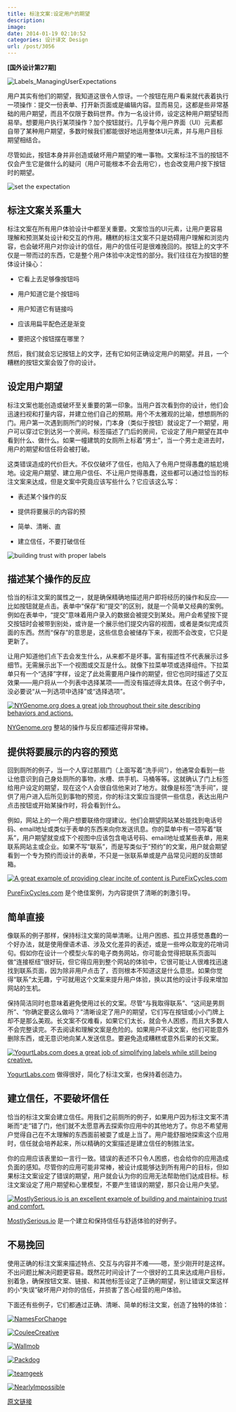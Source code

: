 ```yaml
---
title: 标注文案:设定用户的期望
description: 
image: 
date: 2014-01-19 02:10:52
categories: 设计译文 Design
url: /post/3056
---
```


**[国外设计第27期]**

![Labels_ManagingUserExpectations](http://codropspz.tympanus.netdna-cdn.com/codrops/wp-content/uploads/2014/01/Labels_ManagingUserExpectations.png)

用户其实有他们的期望，我知道这很令人惊讶。一个按钮在用户看来就代表着执行一项操作：提交一份表单、打开新页面或是编辑内容。显而易见，这都是些非常基础的用户期望，而且不仅限于数码世界。作为一名设计师，设定这种用户期望轻而易举。想要用户执行某项操作？加个按钮就行。几乎每个用户界面（UI）元素都自带了某种用户期望，多数时候我们都能很好地运用整体UI元素，并与用户目标期望相结合。

尽管如此，按钮本身并非创造或破坏用户期望的唯一事物。文案标注不当的按钮不仅会产生它是做什么的疑问（用户可能根本不会去用它），也会改变用户按下按钮时的期望。

![set the expectation](http://codropspz.tympanus.netdna-cdn.com/codrops/wp-content/uploads/2014/01/content-2.png)

## 标注文案关系重大

标注文案在所有用户体验设计中都至关重要。文案恰当的UI元素，让用户更容易理解和预测某处设计和交互的作用。糟糕的标注文案不只是妨碍用户理解和浏览内容，也会破坏用户对你设计的信任，用户的信任可是很难挽回的。按钮上的文字不仅是一带而过的东西，它是整个用户体验中决定性的部分。我们往往在为按钮的整体设计操心：

*   它看上去足够像按钮吗

*   用户知道它是个按钮吗

*   用户知道它有链接吗

*   应该用扁平配色还是渐变

*   要把这个按钮摆在哪里？

然后，我们就会忘记按钮上的文字，还有它如何正确设定用户的期望。并且，一个糟糕的按钮文案会毁了你的设计。

## 设定用户期望

标注文案也能创造或破坏至关重要的第一印象。当用户首次看到你的设计，他们会迅速扫视和打量内容，并建立他们自己的预期。用个不太雅观的比喻，想想厕所的门。用户第一次遇到厕所门的时候，门本身（类似于按钮）就设定了一个期望，用户可以穿过它到达另一个房间。标签描述了门后的房间，它设定了用户期望在其中看到什么、做什么。如果一幢建筑的女厕所上标着“男士”，当一个男士走进去时，用户的期望和信任将会被打破。

这类错误造成的代价巨大。不仅仅破坏了信任，也陷入了令用户觉得愚蠢的尴尬境地。设定用户期望、建立用户信任、不让用户觉得愚蠢，这些都可以通过恰当的标注文案来达成，但是文案中究竟应该写些什么？它应该这么写：

*   表述某个操作的反

*   提供将要展示的内容的预

*   简单、清晰、直

*   建立信任，不要打破信任

![building trust with proper labels](http://codropspz.tympanus.netdna-cdn.com/codrops/wp-content/uploads/2014/01/content-4.png)

## 描述某个操作的反应

恰当的标注文案的属性之一，就是确保精确地描述用户即将经历的操作和反应——比如按钮就是点击。表单中“保存”和“提交”的区别，就是一个简单又经典的案例。例如在表单中，“提交”意味着用户录入的数据会被提交到某处。用户会希望按下提交按钮时会被带到别处，或许是一个展示他们提交内容的视图，或者是类似完成页面的东西。然而“保存”的意思是，这些信息会被储存下来，视图不会改变，它只是更新了。

让用户知道他们点下去会发生什么，从来都不是坏事。富有描述性不代表展示过多细节。无需展示出下一个视图或交互是什么。就像下拉菜单项或选择组件。下拉菜单只有一个“选择”字样，设定了此处需要用户操作的期望，但它也同时描述了交互效果——用户将从一个列表中选择某项——而没有描述得太具体。在这个例子中，没必要说“从一列选项中选择”或“选择选项”。

[![NYGenome.org does a great job throughout their site describing behaviors and actions.](http://codropspz.tympanus.netdna-cdn.com/codrops/wp-content/uploads/2014/01/NewYorkGenomeCenter.png)](http://www.nygenome.org/)

[NYGenome.org](http://www.nygenome.org/) 整站的操作与反应都描述得非常棒。

## 提供将要展示的内容的预览

回到厕所的例子，当一个人穿过那扇门（上面写着“洗手间”），他通常会看到一些让他意识到自己身处厕所的事物，水槽、烘手机、马桶等等。这就确认了门上标签给用户设定的期望，现在这个人会很自信他来对了地方。就像是标签“洗手间”，提供了用户进入后所见到事物的预览，你的标注文案应当提供一些信息，表达出用户点击按钮或开始某操作时，将会看到什么。

例如，网站上的一个用户想要联络你提建议。他们会期望网站某处能找到电话号码、email地址或类似于表单的东西来向你发送讯息。你的菜单中有一项写着“联系”，用户期望就变成下个视图中应该包含电话号码、email地址或某些表单，用来联系网站主或企业。如果不写“联系”，而是写类似于“预约”的文案，用户就会期望看到一个专为预约而设计的表单，不只是一张联系单或是产品常见问题的反馈邮箱。

[![A great example of providing clear incite of content is PureFixCycles.com](http://codropspz.tympanus.netdna-cdn.com/codrops/wp-content/uploads/2014/01/PureFixCycles.png)](http://purefixcycles.com/)

[PureFixCycles.com](http://purefixcycles.com/) 是个绝佳案例，为内容提供了清晰的刺激引导。

## 简单直接

像联系的例子那样，保持标注文案的简单清晰。让用户困惑、孤立并感觉愚蠢的一个好办法，就是使用俚语术语、涉及文化差异的表述，或是一些哗众取宠的花哨词句。假如你在设计一个模型火车的电子商务网站，你可能会觉得把联系页面叫做“连接枢纽”很好玩，但它得应用到整个网站的体验中，它很可能让人很难找迅速找到联系页面，因为除非用户点击了，否则根本不知道这是什么意思。如果你觉得“联系”太无趣，宁可就用这个文案来提升用户体验，换以其他的设计手段来增加网站的生机。

保持简洁同时也意味着避免使用过长的文案。尽管“与我取得联系”、“这间是男厕所”、“你确定要这么做吗？”清晰设定了用户的期望，它们写在按钮或小小门牌上却不是那么美观。长文案不仅难看，如果它们太长，就会令人困惑，而且大多数人不会完整读完。不去阅读和理解文案是危险的。如果用户不读文案，他们可能意外删除东西，或无意识地向某人发送信息。要避免造成糟糕或意外后果的长文案。

[![YogurtLabs.com does a great job of simplifying labels while still being creative.](http://codropspz.tympanus.netdna-cdn.com/codrops/wp-content/uploads/2014/01/YogurtLabs.png)](http://www.yogurtlabs.com/)

[YogurtLabs.com](http://www.yogurtlabs.com/) 做得很好，简化了标注文案，也保持着创造力。

## 建立信任，不要破坏信任

恰当的标注文案会建立信任。用我们之前厕所的例子，如果用户因为标注文案不清晰而“走”错了门，他们就不太愿意再去探索你应用中的其他地方了。你总不希望用户觉得自己在不太理解的东西面前被耍了或是上当了。用户能舒服地探索这个应用时，信任就会培养起来，所以精确的文案描述是建立信任的制胜法宝。

你的应用应该表里如一言行一致。错误的表述不只令人困惑，也会给你的应用造成负面的感知。尽管你的应用可能非常棒，被设计成能够达到所有用户的目标，但如果标注文案设定了错误的期望，用户就会认为你的应用无法帮助他们达成目标。标注文案设定了用户期望和心里模型，不要产生错误的期望，那只会让用户失望。

[![MostlySerious.io is an excellent example of building and maintaining trust and comfort.](http://codropspz.tympanus.netdna-cdn.com/codrops/wp-content/uploads/2014/01/MostlySerious.png)](http://mostlyserious.io/)

[MostlySerious.io](http://mostlyserious.io/) 是一个建立和保持信任与舒适体验的好例子。

## 不易挽回

使用正确的标注文案来描述特点、交互与内容并不难——嗯，至少刚开时是这样。不出问题比解决问题更容易。既然花时间设计了一个很好的工具来达成用户目标，别着急，确保按钮文案、链接、和其他标签设定了正确的期望，别让错误文案这样的小“失误”破坏用户对你的信任，并损害了苦心经营的用户体验。

下面还有些例子，它们都通过正确、清晰、简单的标注文案，创造了独特的体验：

[![NamesForChange](http://codropspz.tympanus.netdna-cdn.com/codrops/wp-content/uploads/2014/01/NamesForChange.png)](https://www.namesforchange.org/)

[![CouleeCreative](http://codropspz.tympanus.netdna-cdn.com/codrops/wp-content/uploads/2014/01/CouleeCreative.png)](http://couleecreative.com/)

[![Wallmob](http://codropspz.tympanus.netdna-cdn.com/codrops/wp-content/uploads/2014/01/Wallmob.png)](https://www.wallmob.com/)

[![Packdog](http://codropspz.tympanus.netdna-cdn.com/codrops/wp-content/uploads/2014/01/Packdog.png)](http://packdog.com/)

[![teamgeek](http://codropspz.tympanus.netdna-cdn.com/codrops/wp-content/uploads/2014/01/teamgeek.png)](http://www.teamgeek.co.za/#awards)

[![NearlyImpossible](http://codropspz.tympanus.netdna-cdn.com/codrops/wp-content/uploads/2014/01/NearlyImpossible.png)](http://nearlyimpossible.org/)

[原文链接](http://tympanus.net/codrops/2014/01/08/labels-managing-user-expectations/)